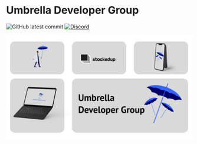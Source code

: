 # Umbrella Developer Group
![GitHub latest commit](https://img.shields.io/github/last-commit/Umbrella-Developer-Group/.github)
[![Discord](https://badgen.net/badge/icon/discord?icon=discord&label)](https://discord.gg/j29BAvDb)


![README Asset](https://github.com/Umbrella-Developer-Group/.github/blob/f3e080bc530073a48066f8377c6e1240b691799b/profile/README%20Assetfinal.png)
